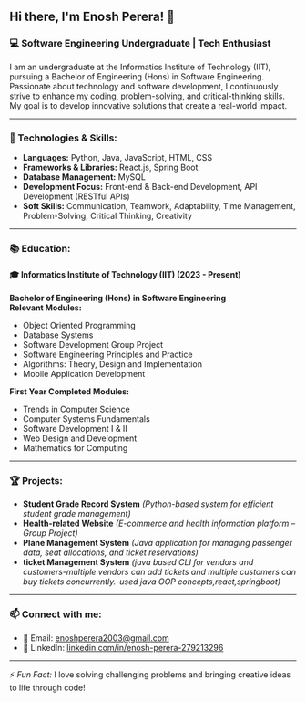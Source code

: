 ## Hi there, I'm Enosh Perera! 👋

### 💻 Software Engineering Undergraduate | Tech Enthusiast

I am an undergraduate at the Informatics Institute of Technology (IIT), pursuing a Bachelor of Engineering (Hons) in Software Engineering. Passionate about technology and software development, I continuously strive to enhance my coding, problem-solving, and critical-thinking skills. My goal is to develop innovative solutions that create a real-world impact.

---

### 🔧 Technologies & Skills:
- **Languages:** Python, Java, JavaScript, HTML, CSS
- **Frameworks & Libraries:** React.js, Spring Boot
- **Database Management:** MySQL
- **Development Focus:** Front-end & Back-end Development, API Development (RESTful APIs)
- **Soft Skills:** Communication, Teamwork, Adaptability, Time Management, Problem-Solving, Critical Thinking, Creativity

---

### 📚 Education:
#### 🎓 Informatics Institute of Technology (IIT) (2023 - Present)
**Bachelor of Engineering (Hons) in Software Engineering**  
**Relevant Modules:**
- Object Oriented Programming
- Database Systems
- Software Development Group Project
- Software Engineering Principles and Practice
- Algorithms: Theory, Design and Implementation
- Mobile Application Development

**First Year Completed Modules:**
- Trends in Computer Science
- Computer Systems Fundamentals
- Software Development I & II
- Web Design and Development
- Mathematics for Computing

---

### 🏆 Projects:
- **Student Grade Record System** *(Python-based system for efficient student grade management)*
- **Health-related Website** *(E-commerce and health information platform – Group Project)*
- **Plane Management System** *(Java application for managing passenger data, seat allocations, and ticket reservations)*
- **ticket Management System** *(java based CLI for vendors and customers-multiple vendors can add tickets and multiple customers can buy tickets concurrently.-used java OOP concepts,react,springboot)*

---

### 📫 Connect with me:
- 📧 Email: [enoshperera2003@gmail.com](mailto:enoshperera2003@gmail.com)
- 🔗 LinkedIn: [linkedin.com/in/enosh-perera-279213296](https://www.linkedin.com/in/enosh-perera-279213296/)

---

⚡ *Fun Fact:* I love solving challenging problems and bringing creative ideas to life through code!
